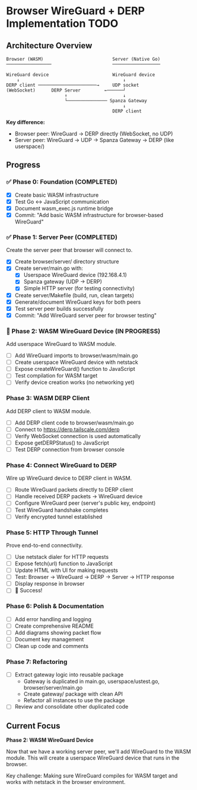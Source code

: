 # Browser WireGuard + DERP Implementation TODO

## Architecture Overview

```
Browser (WASM)                          Server (Native Go)
─────────────────                       ──────────────────

WireGuard device                        WireGuard device
    ↓                                       ↓
DERP client ──────────────────────→     UDP socket
(WebSocket)      DERP Server         ←──────┘
                      ↑                     ↓
                      └─────────────── Spanza Gateway
                                            ↓
                                        DERP client
```

**Key difference:**
- Browser peer: WireGuard → DERP directly (WebSocket, no UDP)
- Server peer: WireGuard → UDP → Spanza Gateway → DERP (like userspace/)

## Progress

### ✅ Phase 0: Foundation (COMPLETED)
- [x] Create basic WASM infrastructure
- [x] Test Go ↔ JavaScript communication
- [x] Document wasm_exec.js runtime bridge
- [x] Commit: "Add basic WASM infrastructure for browser-based WireGuard"

### ✅ Phase 1: Server Peer (COMPLETED)
Create the server peer that browser will connect to.

- [x] Create browser/server/ directory structure
- [x] Create server/main.go with:
  - [x] Userspace WireGuard device (192.168.4.1)
  - [x] Spanza gateway (UDP → DERP)
  - [x] Simple HTTP server (for testing connectivity)
- [x] Create server/Makefile (build, run, clean targets)
- [x] Generate/document WireGuard keys for both peers
- [x] Test server peer builds successfully
- [x] Commit: "Add WireGuard server peer for browser testing"

### 🚧 Phase 2: WASM WireGuard Device (IN PROGRESS)
Add userspace WireGuard to WASM module.

- [ ] Add WireGuard imports to browser/wasm/main.go
- [ ] Create userspace WireGuard device with netstack
- [ ] Expose createWireGuard() function to JavaScript
- [ ] Test compilation for WASM target
- [ ] Verify device creation works (no networking yet)

### Phase 3: WASM DERP Client
Add DERP client to WASM module.

- [ ] Add DERP client code to browser/wasm/main.go
- [ ] Connect to https://derp.tailscale.com/derp
- [ ] Verify WebSocket connection is used automatically
- [ ] Expose getDERPStatus() to JavaScript
- [ ] Test DERP connection from browser console

### Phase 4: Connect WireGuard to DERP
Wire up WireGuard device to DERP client in WASM.

- [ ] Route WireGuard packets directly to DERP client
- [ ] Handle received DERP packets → WireGuard device
- [ ] Configure WireGuard peer (server's public key, endpoint)
- [ ] Test WireGuard handshake completes
- [ ] Verify encrypted tunnel established

### Phase 5: HTTP Through Tunnel
Prove end-to-end connectivity.

- [ ] Use netstack dialer for HTTP requests
- [ ] Expose fetch(url) function to JavaScript
- [ ] Update HTML with UI for making requests
- [ ] Test: Browser → WireGuard → DERP → Server → HTTP response
- [ ] Display response in browser
- [ ] 🎉 Success!

### Phase 6: Polish & Documentation
- [ ] Add error handling and logging
- [ ] Create comprehensive README
- [ ] Add diagrams showing packet flow
- [ ] Document key management
- [ ] Clean up code and comments

### Phase 7: Refactoring
- [ ] Extract gateway logic into reusable package
  - Gateway is duplicated in main.go, userspace/ustest.go, browser/server/main.go
  - Create gateway/ package with clean API
  - Refactor all instances to use the package
- [ ] Review and consolidate other duplicated code

## Current Focus

**Phase 2: WASM WireGuard Device**

Now that we have a working server peer, we'll add WireGuard to the WASM
module. This will create a userspace WireGuard device that runs in the browser.

Key challenge: Making sure WireGuard compiles for WASM target and works with
netstack in the browser environment.
